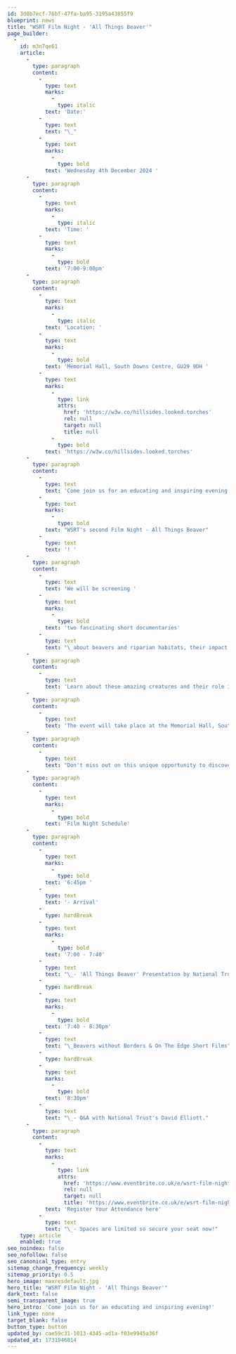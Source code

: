 ```yaml
---
id: 3d0b7ecf-76bf-47fa-ba95-3195a43855f9
blueprint: news
title: "WSRT Film Night - 'All Things Beaver'"
page_builder:
  -
    id: m3n7qe61
    article:
      -
        type: paragraph
        content:
          -
            type: text
            marks:
              -
                type: italic
            text: 'Date:'
          -
            type: text
            text: "\_"
          -
            type: text
            marks:
              -
                type: bold
            text: 'Wednesday 4th December 2024 '
      -
        type: paragraph
        content:
          -
            type: text
            marks:
              -
                type: italic
            text: 'Time: '
          -
            type: text
            marks:
              -
                type: bold
            text: '7:00-9:00pm'
      -
        type: paragraph
        content:
          -
            type: text
            marks:
              -
                type: italic
            text: 'Location: '
          -
            type: text
            marks:
              -
                type: bold
            text: 'Memorial Hall, South Downs Centre, GU29 9DH '
          -
            type: text
            marks:
              -
                type: link
                attrs:
                  href: 'https://w3w.co/hillsides.looked.torches'
                  rel: null
                  target: null
                  title: null
              -
                type: bold
            text: 'https://w3w.co/hillsides.looked.torches'
      -
        type: paragraph
        content:
          -
            type: text
            text: 'Come join us for an educating and inspiring evening at '
          -
            type: text
            marks:
              -
                type: bold
            text: "WSRT's second Film Night - All Things Beaver"
          -
            type: text
            text: '! '
      -
        type: paragraph
        content:
          -
            type: text
            text: 'We will be screening '
          -
            type: text
            marks:
              -
                type: bold
            text: 'two fascinating short documentaries'
          -
            type: text
            text: "\_about beavers and riparian habitats, their impact on the environment and the story of their reintroduction in Britain. "
      -
        type: paragraph
        content:
          -
            type: text
            text: 'Learn about these amazing creatures and their role in creating healthy ecosystems. '
      -
        type: paragraph
        content:
          -
            type: text
            text: 'The event will take place at the Memorial Hall, South Downs Centre in Midhurst. '
      -
        type: paragraph
        content:
          -
            type: text
            text: "Don't miss out on this unique opportunity to discover more about these fantastic ecosystem engingeers!"
      -
        type: paragraph
        content:
          -
            type: text
            marks:
              -
                type: bold
            text: 'Film Night Schedule'
      -
        type: paragraph
        content:
          -
            type: text
            marks:
              -
                type: bold
            text: '6:45pm '
          -
            type: text
            text: '- Arrival'
          -
            type: hardBreak
          -
            type: text
            marks:
              -
                type: bold
            text: '7:00 - 7:40'
          -
            type: text
            text: "\_- 'All Things Beaver' Presentation by National Trust's South Downs West Lead Ranger David Elliott"
          -
            type: hardBreak
          -
            type: text
            marks:
              -
                type: bold
            text: '7:40 - 8:30pm'
          -
            type: text
            text: "\_Beavers without Borders & On The Edge Short Films"
          -
            type: hardBreak
          -
            type: text
            marks:
              -
                type: bold
            text: '8:30pm'
          -
            type: text
            text: "\_- Q&A with National Trust's David Elliott."
      -
        type: paragraph
        content:
          -
            type: text
            marks:
              -
                type: link
                attrs:
                  href: 'https://www.eventbrite.co.uk/e/wsrt-film-night-all-things-beaver-tickets-1076431197689?aff=oddtdtcreator'
                  rel: null
                  target: null
                  title: 'https://www.eventbrite.co.uk/e/wsrt-film-night-all-things-beaver-tickets-1076431197689?aff=oddtdtcreator'
            text: 'Register Your Attendance here'
          -
            type: text
            text: "\_- Spaces are limited so secure your seat now!"
    type: article
    enabled: true
seo_noindex: false
seo_nofollow: false
seo_canonical_type: entry
sitemap_change_frequency: weekly
sitemap_priority: 0.5
hero_image: maxresdefault.jpg
hero_title: "WSRT Film Night - 'All Things Beaver'"
dark_text: false
semi_transparent_image: true
hero_intro: 'Come join us for an educating and inspiring evening!'
link_type: none
target_blank: false
button_type: button
updated_by: cae59c31-1013-4345-ad1a-f03e9945a36f
updated_at: 1731946814
---
```

